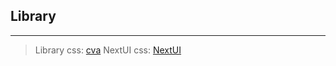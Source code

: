 ## Library

---

> Library css: [cva](https://cva.style/)
> NextUI css: [NextUI](https://nextui.org/)
